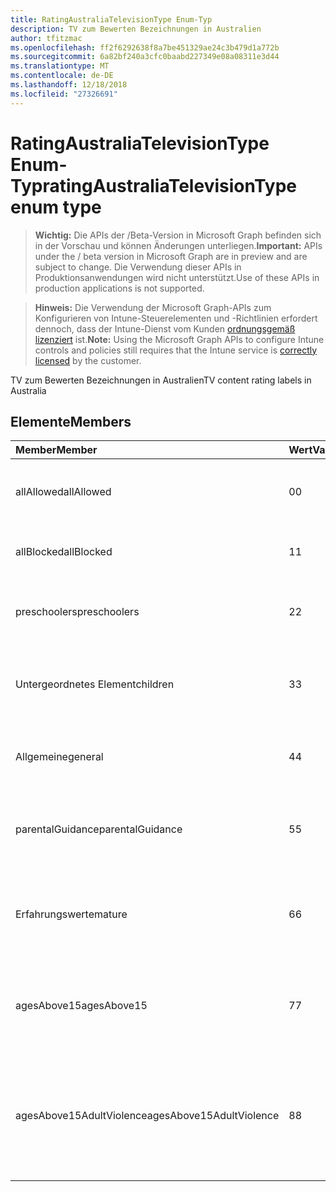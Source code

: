 ```yaml
---
title: RatingAustraliaTelevisionType Enum-Typ
description: TV zum Bewerten Bezeichnungen in Australien
author: tfitzmac
ms.openlocfilehash: ff2f6292638f8a7be451329ae24c3b479d1a772b
ms.sourcegitcommit: 6a82bf240a3cfc0baabd227349e08a08311e3d44
ms.translationtype: MT
ms.contentlocale: de-DE
ms.lasthandoff: 12/18/2018
ms.locfileid: "27326691"
---
```

# <a name="ratingaustraliatelevisiontype-enum-type"></a><span data-ttu-id="2c8a1-103">RatingAustraliaTelevisionType Enum-Typ</span><span class="sxs-lookup"><span data-stu-id="2c8a1-103">ratingAustraliaTelevisionType enum type</span></span>

> <span data-ttu-id="2c8a1-104">**Wichtig:** Die APIs der /Beta-Version in Microsoft Graph befinden sich in der Vorschau und können Änderungen unterliegen.</span><span class="sxs-lookup"><span data-stu-id="2c8a1-104">**Important:** APIs under the / beta version in Microsoft Graph are in preview and are subject to change.</span></span> <span data-ttu-id="2c8a1-105">Die Verwendung dieser APIs in Produktionsanwendungen wird nicht unterstützt.</span><span class="sxs-lookup"><span data-stu-id="2c8a1-105">Use of these APIs in production applications is not supported.</span></span>

> <span data-ttu-id="2c8a1-106">**Hinweis:** Die Verwendung der Microsoft Graph-APIs zum Konfigurieren von Intune-Steuerelementen und -Richtlinien erfordert dennoch, dass der Intune-Dienst vom Kunden [ordnungsgemäß lizenziert](https://go.microsoft.com/fwlink/?linkid=839381) ist.</span><span class="sxs-lookup"><span data-stu-id="2c8a1-106">**Note:** Using the Microsoft Graph APIs to configure Intune controls and policies still requires that the Intune service is [correctly licensed](https://go.microsoft.com/fwlink/?linkid=839381) by the customer.</span></span>

<span data-ttu-id="2c8a1-107">TV zum Bewerten Bezeichnungen in Australien</span><span class="sxs-lookup"><span data-stu-id="2c8a1-107">TV content rating labels in Australia</span></span>
## <a name="members"></a><span data-ttu-id="2c8a1-108">Elemente</span><span class="sxs-lookup"><span data-stu-id="2c8a1-108">Members</span></span>
|<span data-ttu-id="2c8a1-109">Member</span><span class="sxs-lookup"><span data-stu-id="2c8a1-109">Member</span></span>|<span data-ttu-id="2c8a1-110">Wert</span><span class="sxs-lookup"><span data-stu-id="2c8a1-110">Value</span></span>|<span data-ttu-id="2c8a1-111">Beschreibung</span><span class="sxs-lookup"><span data-stu-id="2c8a1-111">Description</span></span>|
|:---|:---|:---|
|<span data-ttu-id="2c8a1-112">allAllowed</span><span class="sxs-lookup"><span data-stu-id="2c8a1-112">allAllowed</span></span>|<span data-ttu-id="2c8a1-113">0</span><span class="sxs-lookup"><span data-stu-id="2c8a1-113">0</span></span>|<span data-ttu-id="2c8a1-114">Standardwert, zulassen, dass alle TV Inhalt anzeigt.</span><span class="sxs-lookup"><span data-stu-id="2c8a1-114">Default value, allow all TV shows content</span></span>|
|<span data-ttu-id="2c8a1-115">allBlocked</span><span class="sxs-lookup"><span data-stu-id="2c8a1-115">allBlocked</span></span>|<span data-ttu-id="2c8a1-116">1</span><span class="sxs-lookup"><span data-stu-id="2c8a1-116">1</span></span>|<span data-ttu-id="2c8a1-117">Lassen Sie nicht, dass alle TV Inhalt anzeigt.</span><span class="sxs-lookup"><span data-stu-id="2c8a1-117">Do not allow any TV shows content</span></span>|
|<span data-ttu-id="2c8a1-118">preschoolers</span><span class="sxs-lookup"><span data-stu-id="2c8a1-118">preschoolers</span></span>|<span data-ttu-id="2c8a1-119">2</span><span class="sxs-lookup"><span data-stu-id="2c8a1-119">2</span></span>|<span data-ttu-id="2c8a1-120">Die Klassifizierung P ist für Preschoolers vorgesehen.</span><span class="sxs-lookup"><span data-stu-id="2c8a1-120">The P classification is intended for preschoolers</span></span>|
|<span data-ttu-id="2c8a1-121">Untergeordnetes Element</span><span class="sxs-lookup"><span data-stu-id="2c8a1-121">children</span></span>|<span data-ttu-id="2c8a1-122">3</span><span class="sxs-lookup"><span data-stu-id="2c8a1-122">3</span></span>|<span data-ttu-id="2c8a1-123">Die C-Klassifikation ist für die untergeordneten Elemente unter 14 vorgesehen.</span><span class="sxs-lookup"><span data-stu-id="2c8a1-123">The C classification is intended for children under 14</span></span>|
|<span data-ttu-id="2c8a1-124">Allgemeine</span><span class="sxs-lookup"><span data-stu-id="2c8a1-124">general</span></span>|<span data-ttu-id="2c8a1-125">4</span><span class="sxs-lookup"><span data-stu-id="2c8a1-125">4</span></span>|<span data-ttu-id="2c8a1-126">Die Klassifizierung G eignet sich für alle Jahren</span><span class="sxs-lookup"><span data-stu-id="2c8a1-126">The G classification is suitable for all ages</span></span>|
|<span data-ttu-id="2c8a1-127">parentalGuidance</span><span class="sxs-lookup"><span data-stu-id="2c8a1-127">parentalGuidance</span></span>|<span data-ttu-id="2c8a1-128">5</span><span class="sxs-lookup"><span data-stu-id="2c8a1-128">5</span></span>|<span data-ttu-id="2c8a1-129">Die Bild-Klassifizierung wird für young Viewer empfohlen.</span><span class="sxs-lookup"><span data-stu-id="2c8a1-129">The PG classification is recommended for young viewers</span></span>|
|<span data-ttu-id="2c8a1-130">Erfahrungswerte</span><span class="sxs-lookup"><span data-stu-id="2c8a1-130">mature</span></span>|<span data-ttu-id="2c8a1-131">6</span><span class="sxs-lookup"><span data-stu-id="2c8a1-131">6</span></span>|<span data-ttu-id="2c8a1-132">Die M-Klassifizierung wird für Leser von Berichten über 15 empfohlen.</span><span class="sxs-lookup"><span data-stu-id="2c8a1-132">The M classification is recommended for viewers over 15</span></span>|
|<span data-ttu-id="2c8a1-133">agesAbove15</span><span class="sxs-lookup"><span data-stu-id="2c8a1-133">agesAbove15</span></span>|<span data-ttu-id="2c8a1-134">7</span><span class="sxs-lookup"><span data-stu-id="2c8a1-134">7</span></span>|<span data-ttu-id="2c8a1-135">Die Klassifizierung MA15 + eignet sich nicht für Leser von Berichten unter 15</span><span class="sxs-lookup"><span data-stu-id="2c8a1-135">The MA15+ classification is not suitable for viewers under 15</span></span>|
|<span data-ttu-id="2c8a1-136">agesAbove15AdultViolence</span><span class="sxs-lookup"><span data-stu-id="2c8a1-136">agesAbove15AdultViolence</span></span>|<span data-ttu-id="2c8a1-137">8</span><span class="sxs-lookup"><span data-stu-id="2c8a1-137">8</span></span>|<span data-ttu-id="2c8a1-138">Die Klassifizierung AV15 + eignet sich nicht für Leser von Berichten unter 15, Versender nicht jugendfreier Gewalt-spezifischen</span><span class="sxs-lookup"><span data-stu-id="2c8a1-138">The AV15+ classification is not suitable for viewers under 15, adult violence-specific</span></span>|





